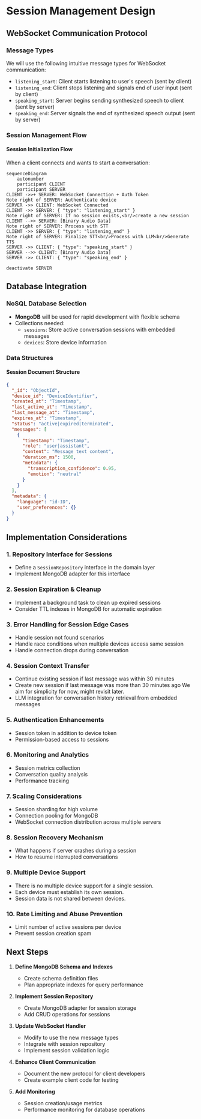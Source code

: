 # Session Management Design

## WebSocket Communication Protocol

### Message Types

We will use the following intuitive message types for WebSocket communication:

- `listening_start`: Client starts listening to user's speech (sent by client)
- `listening_end`: Client stops listening and signals end of user input (sent by client)
- `speaking_start`: Server begins sending synthesized speech to client (sent by server)
- `speaking_end`: Server signals the end of synthesized speech output (sent by server)

### Session Management Flow

#### Session Initialization Flow

When a client connects and wants to start a conversation:

```mermaid
sequenceDiagram
    autonumber
    participant CLIENT
    participant SERVER
CLIENT ->>+ SERVER: WebSocket Connection + Auth Token
Note right of SERVER: Authenticate device
SERVER ->> CLIENT: WebSocket Connected
CLIENT ->> SERVER: { "type": "listening_start" }
Note right of SERVER: If no session exists,<br/>create a new session
CLIENT -->> SERVER: [Binary Audio Data]
Note right of SERVER: Process with STT
CLIENT ->> SERVER: { "type": "listening_end" }
Note right of SERVER: Finalize STT<br/>Process with LLM<br/>Generate TTS
SERVER ->> CLIENT: { "type": "speaking_start" }
SERVER -->> CLIENT: [Binary Audio Data]
SERVER ->> CLIENT: { "type": "speaking_end" }

deactivate SERVER
```

## Database Integration

### NoSQL Database Selection

- **MongoDB** will be used for rapid development with flexible schema
- Collections needed:
  - `sessions`: Store active conversation sessions with embedded messages
  - `devices`: Store device information

### Data Structures

#### Session Document Structure
```json
{
  "_id": "ObjectId",
  "device_id": "DeviceIdentifier",
  "created_at": "Timestamp",
  "last_active_at": "Timestamp",
  "last_message_at": "Timestamp",
  "expires_at": "Timestamp",
  "status": "active|expired|terminated",
  "messages": [
    {
      "timestamp": "Timestamp",
      "role": "user|assistant",
      "content": "Message text content",
      "duration_ms": 1500,
      "metadata": {
        "transcription_confidence": 0.95,
        "emotion": "neutral"
      }
    }
  ],
  "metadata": {
    "language": "id-ID",
    "user_preferences": {}
  }
}
```

## Implementation Considerations

### 1. Repository Interface for Sessions
- Define a `SessionRepository` interface in the domain layer
- Implement MongoDB adapter for this interface

### 2. Session Expiration & Cleanup
- Implement a background task to clean up expired sessions
- Consider TTL indexes in MongoDB for automatic expiration

### 3. Error Handling for Session Edge Cases
- Handle session not found scenarios
- Handle race conditions when multiple devices access same session
- Handle connection drops during conversation

### 4. Session Context Transfer
- Continue existing session if last message was within 30 minutes
- Create new session if last message was more than 30 minutes ago
   We aim for simplicity for now, might revisit later.
- LLM integration for conversation history retrieval from embedded messages

### 5. Authentication Enhancements
- Session token in addition to device token
- Permission-based access to sessions

### 6. Monitoring and Analytics
- Session metrics collection
- Conversation quality analysis
- Performance tracking

### 7. Scaling Considerations
- Session sharding for high volume
- Connection pooling for MongoDB
- WebSocket connection distribution across multiple servers

### 8. Session Recovery Mechanism
- What happens if server crashes during a session
- How to resume interrupted conversations

### 9. Multiple Device Support
- There is no multiple device support for a single session.
- Each device must establish its own session.
- Session data is not shared between devices.

### 10. Rate Limiting and Abuse Prevention
- Limit number of active sessions per device
- Prevent session creation spam

## Next Steps

1. **Define MongoDB Schema and Indexes**
   - Create schema definition files
   - Plan appropriate indexes for query performance

2. **Implement Session Repository**
   - Create MongoDB adapter for session storage
   - Add CRUD operations for sessions

3. **Update WebSocket Handler**
   - Modify to use the new message types
   - Integrate with session repository
   - Implement session validation logic

4. **Enhance Client Communication**
   - Document the new protocol for client developers
   - Create example client code for testing

5. **Add Monitoring**
   - Session creation/usage metrics
   - Performance monitoring for database operations
